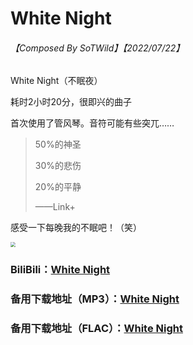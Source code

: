 # White Night

###### 【Composed By SoTWild】【2022/07/22】

White Night（不眠夜）

耗时2小时20分，很即兴的曲子

首次使用了管风琴。音符可能有些突兀……

> 50%的神圣
>
> 30%的悲伤
>
> 20%的平静
>
> ——Link+

感受一下每晚我的不眠吧！（笑）

<img src="https://i2.imgu.cc/images/2022/07/22/CD4WO.png" style="zoom:50%;" />



### BiliBili：[White Night](https://www.bilibili.com/audio/au3110543)

### 备用下载地址（MP3）：[White Night](https://github.com/SoTWild/SoTWild.github.io/raw/main/others/EndProduct/White%20Night/White%20Night.mp3)

### 备用下载地址（FLAC）：[White Night](https://github.com/SoTWild/SoTWild.github.io/raw/main/others/EndProduct/White%20Night/White%20Night.flac)